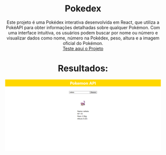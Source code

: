 <h1 align="center">Pokedex</h1>

<p align="center">Este projeto é uma Pokédex interativa desenvolvida em React, que utiliza a PokéAPI para obter informações detalhadas sobre qualquer Pokémon. Com uma interface intuitiva, os usuários podem buscar por nome ou número e visualizar dados como nome, número na Pokédex, peso, altura e a imagem oficial do Pokémon.<br/>
<a href="https://gabrielpiccirillo.github.io/Pokedex/">Teste aqui o Projeto</a>
</p>

<h1 align="center">Resultados:</h1>

<img align="center" src="./src/assets/image.png" width="1920"/>
<br/>
<br/>
